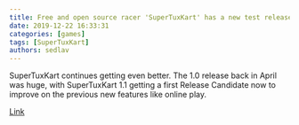 ```yaml
---
title: Free and open source racer 'SuperTuxKart' has a new test release out, online play improvements 
date: 2019-12-22 16:33:31
categories: [games]
tags: [SuperTuxKart]
authors: sedlav
---
```


SuperTuxKart continues getting even better. The 1.0 release back in April was huge, with SuperTuxKart 1.1 getting a first Release Candidate now to improve on the previous new features like online play.

[Link](https://www.gamingonlinux.com/articles/free-and-open-source-racer-supertuxkart-has-a-new-test-release-out-online-play-improvements.15654)
